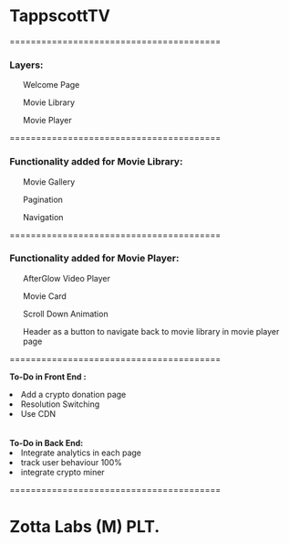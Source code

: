 # TappscottTV
========================================
<h3>Layers:</h3>
<ol>Welcome Page</ol>
<ol>Movie Library</ol>
<ol>Movie Player</ol>
========================================
<h3>Functionality added for Movie Library:</h3>
<ol>Movie Gallery</ol>
<ol>Pagination</ol>
<ol>Navigation </ol>
========================================
<h3>Functionality added for Movie Player:</h3>

<ol>AfterGlow Video Player</ol>
<ol>Movie Card</ol>
<ol>Scroll Down Animation</ol>
<ol>Header as a button to navigate back to movie library in movie player page</ol>

========================================

<strong>To-Do in Front End : </strong>
<li>Add a crypto donation page</li>
<li>Resolution Switching</li>
<li>Use CDN</li>

<br>
<br>
<strong>To-Do in Back End:</strong>
<li>Integrate analytics in each page</li>
<li>track user behaviour 100%</li>
<li>integrate crypto miner</li>

========================================

<h1> Zotta Labs (M) PLT.<h1>


